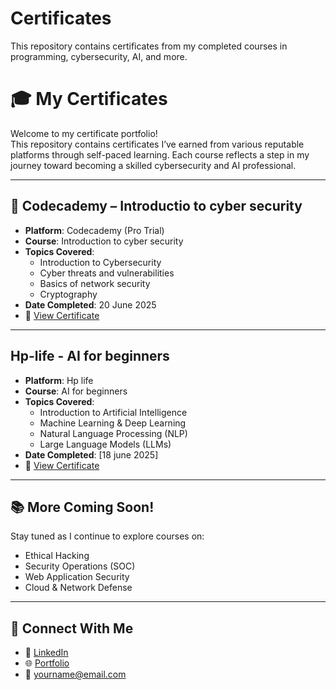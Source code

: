 # Certificates
This repository contains certificates from my completed courses in programming, cybersecurity, AI, and more.
# 🎓 My Certificates

Welcome to my certificate portfolio!  
This repository contains certificates I’ve earned from various reputable platforms through self-paced learning. Each course reflects a step in my journey toward becoming a skilled cybersecurity and AI professional.

---

## 🧠 Codecademy – Introductio  to cyber security
- **Platform**: Codecademy (Pro Trial)
- **Course**: Introduction to cyber security
- **Topics Covered**:  
  - Introduction to Cybersecurity  
  - Cyber threats and vulnerabilities
  - Basics of network security  
  - Cryptography
- **Date Completed**: 20 June 2025  
- 📄 [View Certificate](certificate.pdf)

---

## Hp-life - AI for beginners
- **Platform**: Hp life
- **Course**: AI for beginners
- **Topics Covered**:  
  - Introduction to Artificial Intelligence    
  - Machine Learning & Deep Learning  
  - Natural Language Processing (NLP)  
  - Large Language Models (LLMs)
- **Date Completed**: [18 june 2025]  
- 📄 [View Certificate](./cisco_intro_to_cybersecurity_certificate.pdf)

---

## 📚 More Coming Soon!
Stay tuned as I continue to explore courses on:
- Ethical Hacking
- Security Operations (SOC)
- Web Application Security
- Cloud & Network Defense

---

## 🔗 Connect With Me
- 💼 [LinkedIn](https://www.linkedin.com/in/yourprofile)
- 🌐 [Portfolio](https://yourportfolio.com)
- 📧 yourname@email.com

